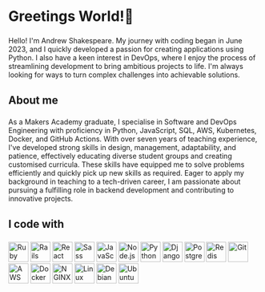 <h1 align="left">Greetings World!👋</h1>

###

<p align="left">Hello! I'm Andrew Shakespeare. My journey with coding began in June 2023, and I quickly developed a passion for creating applications using Python. I also have a keen interest in DevOps, where I enjoy the process of streamlining development to bring ambitious projects to life. I'm always looking for ways to turn complex challenges into achievable solutions.</p>

###

<h2 align="left">About me</h2>

###

<p align="left">As a Makers Academy graduate, I specialise in Software and DevOps Engineering with proficiency in Python, JavaScript, SQL, AWS, Kubernetes, Docker, and GitHub Actions. With over seven years of teaching experience, I've developed strong skills in design, management, adaptability, and patience, effectively educating diverse student groups and creating customised curricula. These skills have equipped me to solve problems efficiently and quickly pick up new skills as required. Eager to apply my background in teaching to a tech-driven career, I am passionate about pursuing a fulfilling role in backend development and contributing to innovative projects.</p>

###

<h2 align="left">I code with</h2>

###

<div align="left">
  <img src="https://icongr.am/devicon/ruby-original.svg?size=128&color=currentColor" alt="Ruby" height="40" />
  <img src="https://icongr.am/devicon/rails-original-wordmark.svg?size=128&color=currentColor" alt="Rails" height="40" />
  <img src="https://icongr.am/devicon/react-original.svg?size=128&color=currentColor" alt="React" height="40" />
  <img src="https://icongr.am/devicon/sass-original.svg?size=128&color=currentColor" alt="Sass" height="40" />
  <img src="https://icongr.am/devicon/javascript-original.svg?size=128&color=currentColor" alt="JavaScript" height="40" />
  <img src="https://icongr.am/devicon/nodejs-plain.svg?size=128&color=currentColor" alt="Node.js" height="40" />
  <img src="https://icongr.am/devicon/python-original.svg?size=128&color=currentColor" alt="Python" height="40" />
  <img src="https://icongr.am/devicon/django-original.svg?size=128&color=currentColor" alt="Django" height="40" />
  <img src="https://icongr.am/devicon/postgresql-original.svg?size=128&color=currentColor" alt="PostgreSQL" height="40" />
  <img src="https://icongr.am/devicon/redis-original.svg?size=128&color=currentColor" alt="Redis" height="40" />
  <img src="https://icongr.am/devicon/git-original.svg?size=128&color=currentColor" alt="Git" height="40" />
  <img src="https://icongr.am/devicon/amazonwebservices-original.svg?size=128&color=currentColor" alt="AWS" height="40" />
  <img src="https://icongr.am/devicon/docker-original.svg?size=128&color=currentColor" alt="Docker" height="40" />
  <img src="https://icongr.am/devicon/nginx-original.svg?size=128&color=currentColor" alt="NGINX" height="40" />
  <img src="https://icongr.am/devicon/linux-original.svg?size=128&color=currentColor" alt="Linux" height="40" />
  <img src="https://icongr.am/devicon/debian-original.svg?size=128&color=currentColor" alt="Debian" height="40" />
  <img src="https://icongr.am/devicon/ubuntu-plain-wordmark.svg?size=128&color=currentColor" alt="Ubuntu" height="40" />
</div>

###
